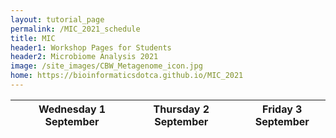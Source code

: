```yaml
---
layout: tutorial_page
permalink: /MIC_2021_schedule
title: MIC
header1: Workshop Pages for Students
header2: Microbiome Analysis 2021
image: /site_images/CBW_Metagenome_icon.jpg
home: https://bioinformaticsdotca.github.io/MIC_2021
---
```


||**Wednesday 1 September** | | **Thursday 2 September** | | **Friday 3 September** | 
|:---: | :---: | :---: | :---: | :---: | :---: |
